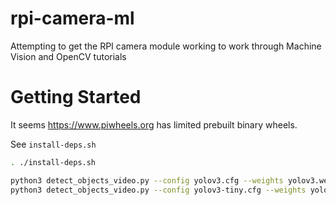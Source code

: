 # rpi-camera-ml

Attempting to get the RPI camera module working to work through Machine Vision and OpenCV tutorials

# Getting Started


It seems https://www.piwheels.org has limited prebuilt binary wheels.

See `install-deps.sh`

```bash
. ./install-deps.sh
```

```bash
python3 detect_objects_video.py --config yolov3.cfg --weights yolov3.weights --classes yolov3.txt
python3 detect_objects_video.py --config yolov3-tiny.cfg --weights yolov3-tiny.weights --classes yolov3.txt
```
